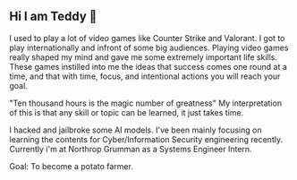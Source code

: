 ## Hi I am Teddy 🐻

I used to play a lot of video games like Counter Strike and Valorant. I got to play internationally and infront of some big audiences. Playing video games really shaped my mind and gave me some extremely important life skills. These games instilled into me the ideas that success comes one round at a time, and that with time, focus, and intentional actions you will reach your goal.

"Ten thousand hours is the magic number of greatness" 
My interpretation of this is that any skill or topic can be learned, it just takes time.

I hacked and jailbroke some AI models. I've been mainly focusing on learning the contents for Cyber/Information Security engineering recently.
Currently i'm at Northrop Grumman as a Systems Engineer Intern. 

Goal: To become a potato farmer.


<!--
**thienantran/thienantran** is a ✨ _special_ ✨ repository because its `README.md` (this file) appears on your GitHub profile.

Here are some ideas to get you started:

- 🔭 I’m currently working on ...
- 🌱 I’m currently learning ...
- 👯 I’m looking to collaborate on ...
- 🤔 I’m looking for help with ...
- 💬 Ask me about ...
- 📫 How to reach me: ...
- 😄 Pronouns: ...
- ⚡ Fun fact: ...
-->
